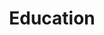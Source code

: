 ---
title: Education
slug: education
image: education.webp
style:
    background: "#bc8f8f"
    color: "#fff"
---